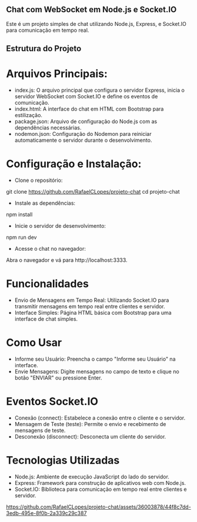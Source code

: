 ## Chat com WebSocket em Node.js e Socket.IO

Este é um projeto simples de chat utilizando Node.js, Express, e Socket.IO para comunicação em tempo real.

## Estrutura do Projeto
# Arquivos Principais:
- index.js: O arquivo principal que configura o servidor Express, inicia o servidor WebSocket com Socket.IO e define os eventos de comunicação.
- index.html: A interface do chat em HTML com Bootstrap para estilização.
- package.json: Arquivo de configuração do Node.js com as dependências necessárias.
- nodemon.json: Configuração do Nodemon para reiniciar automaticamente o servidor durante o desenvolvimento.

# Configuração e Instalação:

- Clone o repositório:

git clone https://github.com/RafaelCLopes/projeto-chat
cd projeto-chat
- Instale as dependências:

npm install
- Inicie o servidor de desenvolvimento:

npm run dev
- Acesse o chat no navegador:

Abra o navegador e vá para http://localhost:3333.

# Funcionalidades
- Envio de Mensagens em Tempo Real: Utilizando Socket.IO para transmitir mensagens em tempo real entre clientes e servidor.
- Interface Simples: Página HTML básica com Bootstrap para uma interface de chat simples.

# Como Usar
- Informe seu Usuário: Preencha o campo "Informe seu Usuário" na interface.
- Envie Mensagens: Digite mensagens no campo de texto e clique no botão "ENVIAR" ou pressione Enter.

# Eventos Socket.IO
- Conexão (connect): Estabelece a conexão entre o cliente e o servidor.
- Mensagem de Teste (teste): Permite o envio e recebimento de mensagens de teste.
- Desconexão (disconnect): Desconecta um cliente do servidor.

# Tecnologias Utilizadas
- Node.js: Ambiente de execução JavaScript do lado do servidor.
- Express: Framework para construção de aplicativos web com Node.js.
- Socket.IO: Biblioteca para comunicação em tempo real entre clientes e servidor.



https://github.com/RafaelCLopes/projeto-chat/assets/36003878/44f8c7dd-3edb-495e-8f0b-2a339c29c387




